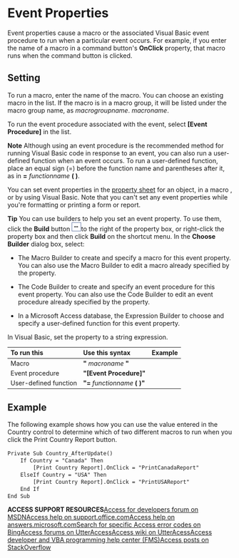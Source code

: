 
# Event Properties

Event properties cause a macro or the associated Visual Basic event procedure to run when a particular event occurs. For example, if you enter the name of a macro in a command button's  **OnClick** property, that macro runs when the command button is clicked.


## Setting

To run a macro, enter the name of the macro. You can choose an existing macro in the list. If the macro is in a macro group, it will be listed under the macro group name, as  _macrogroupname_. _macroname_.

To run the event procedure associated with the event, select  **[Event Procedure]** in the list.


 **Note**  Although using an event procedure is the recommended method for running Visual Basic code in response to an event, you can also run a user-defined function when an event occurs. To run a user-defined function, place an equal sign (=) before the function name and parentheses after it, as in  **=** _functionname_ **( )**.

You can set event properties in the [property sheet](http://msdn.microsoft.com/library/03349d86-f107-9e49-89df-62f55f3a0735%28Office.15%29.aspx) for an object, in a macro , or by using Visual Basic. Note that you can't set any event properties while you're formatting or printing a form or report.


 **Tip**  You can use builders to help you set an event property. To use them, click the  **Build** button
![](images/buildbut_ZA06047218.gif)to the right of the property box, or right-click the property box and then click  **Build** on the shortcut menu. In the **Choose Builder** dialog box, select:


- The Macro Builder to create and specify a macro for this event property. You can also use the Macro Builder to edit a macro already specified by the property.
    
- The Code Builder to create and specify an event procedure for this event property. You can also use the Code Builder to edit an event procedure already specified by the property.
    
- In a Microsoft Access database, the Expression Builder to choose and specify a user-defined function for this event property.
    
In Visual Basic, set the property to a string expression.



|**To run this**|**Use this syntax**|**Example**|
|:-----|:-----|:-----|
|Macro|**"** _macroname_ **"**||
|Event procedure|**"[Event Procedure]"**||
|User-defined function|**"=** _functionname_ **( )"**||

## Example

The following example shows how you can use the value entered in the Country control to determine which of two different macros to run when you click the Print Country Report button.


```
Private Sub Country_AfterUpdate() 
    If Country = "Canada" Then 
        [Print Country Report].OnClick = "PrintCanadaReport" 
    ElseIf Country = "USA" Then 
        [Print Country Report].OnClick = "PrintUSAReport" 
    End If 
End Sub
```

 **ACCESS SUPPORT RESOURCES**[Access for developers forum on MSDN](https://social.msdn.microsoft.com/Forums/office/en-US/home?forum=accessdev)[Access help on support.office.com](https://support.office.com/search/results?query=Access)[Access help on answers.microsoft.com](http://answers.microsoft.com/en-us/office/forum/access?page=1&amp;tab=question&amp;status=all&amp;auth=1)[Search for specific Access error codes on Bing](http://www.bing.com/)[Access forums on UtterAccess](http://www.utteraccess.com/forum/index.php?act=idx)[Access wiki on UtterAcess](http://www.utteraccess.com/forum/index.php?act=idx)[Access developer and VBA programming help center (FMS)](http://www.fmsinc.com/MicrosoftAccess/developer/)[Access posts on StackOverflow](http://stackoverflow.com/questions/tagged/ms-access)
